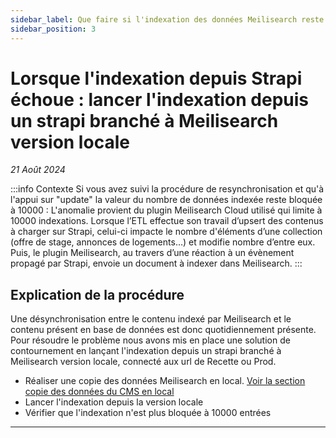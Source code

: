 ```yaml
---
sidebar_label: Que faire si l'indexation des données Meilisearch reste bloquée à 10000 données dans Strapi ?
sidebar_position: 3
---
```



# Lorsque l'indexation depuis Strapi échoue : lancer l'indexation depuis un strapi branché à Meilisearch version locale

  

_21 Août 2024_

:::info Contexte
Si vous avez suivi la procédure de resynchronisation et qu'à l'appui sur "update" la valeur du nombre de données indexée reste bloquée à 10000 : L'anomalie provient du plugin Meilisearch Cloud utilisé qui limite à 10000 indexations. Lorsque l’ETL effectue son travail d’upsert des contenus à charger sur Strapi, celui-ci impacte le nombre d'éléments d’une collection (offre de stage, annonces de logements…) et modifie nombre d’entre eux. Puis, le plugin Meilisearch, au travers d’une réaction à un évènement propagé par Strapi, envoie un document à indexer dans Meilisearch.
:::

## Explication de la procédure
Une désynchronisation entre le contenu indexé par Meilisearch et le contenu présent en base de données est donc quotidiennement présente. Pour résoudre le problème nous avons mis en place une solution de contournement en lançant l'indexation depuis un strapi branché à Meilisearch version locale, connecté aux url de Recette ou Prod.

* Réaliser une copie des données Meilisearch en local. [Voir la section copie des données du CMS en local](../tuto/copie-donnee-en-local)
* Lancer l'indexation depuis la version locale 
* Vérifier que l'indexation n'est plus bloquée à 10000 entrées

---